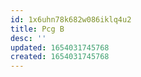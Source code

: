 ```yaml
---
id: 1x6uhn78k682w086iklq4u2
title: Pcg B
desc: ''
updated: 1654031745768
created: 1654031745768
---
```


